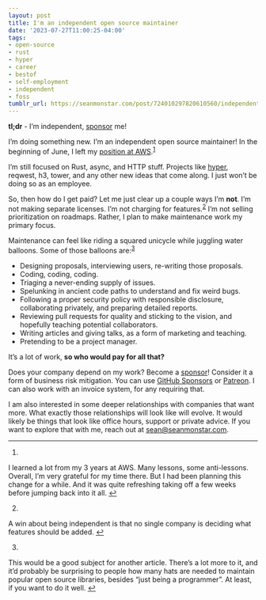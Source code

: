 ```yaml
---
layout: post
title: I'm an independent open source maintainer
date: '2023-07-27T11:00:25-04:00'
tags:
- open-source
- rust
- hyper
- career
- bestof
- self-employment
- independent
- foss
tumblr_url: https://seanmonstar.com/post/724010297820610560/independent-open-source-maintainer
---
```

 **tl;dr** - I’m independent, [sponsor](https://seanmonstar.com/sponsor) me!

I’m doing something new. I’m an independent open source maintainer! In the beginning of June, I left my [position at AWS](https://seanmonstar.com/blog/next-up-aws/).<sup id="fnref:aws"><a href="#fn:aws" class="footnote-ref" role="doc-noteref">1</a></sup>

I’m still focused on Rust, async, and HTTP stuff. Projects like [hyper](https://hyper.rs), reqwest, h3, tower, and any other new ideas that come along. I just won’t be doing so as an employee.

So, then how do I get paid? Let me just clear up a couple ways I’m **not**. I’m not making separate licenses. I’m not charging for features.<sup id="fnref:features"><a href="#fn:features" class="footnote-ref" role="doc-noteref">2</a></sup> I’m not selling prioritization on roadmaps. Rather, I plan to make maintenance work my primary focus.

Maintenance can feel like riding a squared unicycle while juggling water balloons. Some of those balloons are:<sup id="fnref:maintainer"><a href="#fn:maintainer" class="footnote-ref" role="doc-noteref">3</a></sup>

- Designing proposals, interviewing users, re-writing those proposals.
- Coding, coding, coding.
- Triaging a never-ending supply of issues.
- Spelunking in ancient code paths to understand and fix weird bugs.
- Following a proper security policy with responsible disclosure, collaborating privately, and preparing detailed reports.
- Reviewing pull requests for quality and sticking to the vision, and hopefully teaching potential collaborators.
- Writing articles and giving talks, as a form of marketing and teaching.
- Pretending to be a project manager.

It’s a lot of work, **so who would pay for all that?**

Does your company depend on my work? Become a [sponsor](https://seanmonstar.com/sponsor)! Consider it a form of business risk mitigation. You can use [GitHub Sponsors](https://github.com/sponsors/seanmonstar) or [Patreon](https://patreon.com/seanmonstar). I can also work with an invoice system, for any requiring that.

I am also interested in some deeper relationships with companies that want more. What exactly those relationships will look like will evolve. It would likely be things that look like office hours, support or private advice. If you want to explore that with me, reach out at [sean@seanmonstar.com](mailto:sean@seanmonstar.com?subject=Sponsorship).

* * *

1. 

I learned a lot from my 3 years at AWS. Many lessons, some anti-lessons. Overall, I’m very grateful for my time there. But I had been planning this change for a while. And it was quite refreshing taking off a few weeks before jumping back into it all.&nbsp;[↩︎](#fnref:aws)

2. 

A win about being independent is that no single company is deciding what features should be added.&nbsp;[↩︎](#fnref:features)

3. 

This would be a good subject for another article. There’s a lot more to it, and it’d probably be surprising to people how many hats are needed to maintain popular open source libraries, besides “just being a programmer”. At least, if you want to do it well.&nbsp;[↩︎](#fnref:maintainer)

